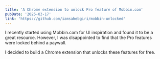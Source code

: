 ```yaml
---
title: 'A Chrome extension to unlock Pro feature of Mobbin.com'
pubDate: '2025-03-17'
link: 'https://github.com/iamsahebgiri/mobbin-unlocked'
---
```


I recently started using Mobbin.com for UI inspiration and found it to be a great resource. However, I was disappointed to find that the Pro features were locked behind a paywall.

I decided to build a Chrome extension that unlocks these features for free.
